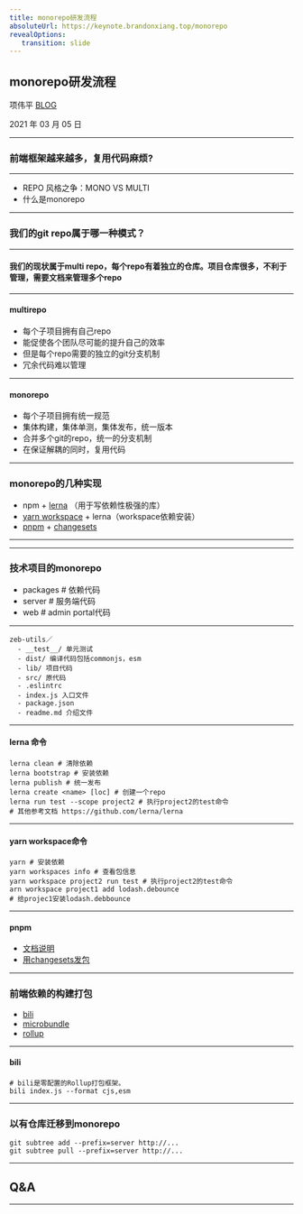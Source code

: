 ```yaml
---
title: monorepo研发流程
absoluteUrl: https://keynote.brandonxiang.top/monorepo
revealOptions: 
   transition: slide
---
```


## monorepo研发流程

项伟平 [BLOG](https://brandonxiang.vercel.app/)

2021 年 03 月 05 日

---

### 前端框架越来越多，复用代码麻烦?

---


- REPO 风格之争：MONO VS MULTI
- 什么是monorepo


---

### 我们的git repo属于哪一种模式？

---

#### 我们的现状属于multi repo，每个repo有着独立的仓库。项目仓库很多，不利于管理，需要文档来管理多个repo

---

#### multirepo

- 每个子项目拥有自己repo
- 能促使各个团队尽可能的提升自己的效率
- 但是每个repo需要的独立的git分支机制
- 冗余代码难以管理

---

#### monorepo

- 每个子项目拥有统一规范
- 集体构建，集体单测，集体发布，统一版本
- 合并多个git的repo，统一的分支机制
- 在保证解耦的同时，复用代码

---

### monorepo的几种实现

- npm + [lerna](https://github.com/lerna/lerna) （用于写依赖性极强的库）
- [yarn workspace](https://classic.yarnpkg.com/en/docs/cli/workspace/) + lerna（workspace依赖安装）
- [pnpm](https://pnpm.js.org/en/) + [changesets](https://www.npmjs.com/package/@changesets/cli)


---

<!-- .slide: data-background="white" data-background-image="https://keynote.brandonxiang.top/public/img/lerna-multiwebpack.png" data-background-size="contain" -->

---

### 技术项目的monorepo

- packages # 依赖代码
- server # 服务端代码
- web # admin portal代码

---

```
zeb-utils／
  - __test__/ 单元测试
  - dist/ 编译代码包括commonjs，esm
  - lib/ 项目代码
  - src/ 原代码
  - .eslintrc
  - index.js 入口文件
  - package.json 
  - readme.md 介绍文件
```

---

#### lerna 命令

```shell
lerna clean # 清除依赖
lerna bootstrap # 安装依赖
lerna publish # 统一发布
lerna create <name> [loc] # 创建一个repo
lerna run test --scope project2 # 执行project2的test命令
# 其他参考文档 https://github.com/lerna/lerna
```

---

#### yarn workspace命令

```shell
yarn # 安装依赖
yarn workspaces info # 查看包信息
yarn workspace project2 run test # 执行project2的test命令
arn workspace project1 add lodash.debounce 
# 给projec1安装lodash.debbounce
```

---

#### pnpm

- [文档说明](https://pnpm.js.org/en/workspaces)
- [用changesets发包](https://pnpm.js.org/en/using-changesets)

---

### 前端依赖的构建打包

- [bili](https://github.com/egoist/bili)
- [microbundle](https://github.com/developit/microbundle)
- [rollup](https://rollupjs.org/)

---

#### bili

```shell
# bili是零配置的Rollup打包框架。
bili index.js --format cjs,esm
```

---

### 以有仓库迁移到monorepo

```shell
git subtree add --prefix=server http://...
git subtree pull --prefix=server http://...
```

---

## Q&A

---

